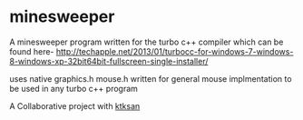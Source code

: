 # minesweeper
A minesweeper program written for the turbo c++ compiler which can be found here-
http://techapple.net/2013/01/turbocc-for-windows-7-windows-8-windows-xp-32bit64bit-fullscreen-single-installer/

uses native graphics.h
mouse.h written for general mouse implmentation to be used in any turbo c++ program

A Collaborative project with [ktksan](https://github.com/ktksan)

